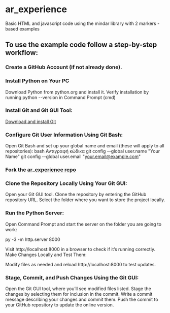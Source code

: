 # ar_experience
Basic HTML and javascript code using the mindar library with 2 markers - based examples 
## To use the example code follow a step-by-step workflow:

### Create a GitHub Account (if not already done).

### Install Python on Your PC 

Download Python from python.org and install it.
Verify installation by running python --version in Command Prompt (cmd)

### Install Git and Git GUI Tool:

[Download and install Git](https://gitforwindows.org/)

### Configure Git User Information Using Git Bash:

Open Git Bash and set up your global name and email (these will apply to all repositories):
bash
Αντιγραφή κώδικα
git config --global user.name "Your Name"
git config --global user.email "your.email@example.com"

### Fork the [ar_experience repo](https://github.com/avartscourses/ar_experience)

### Clone the Repository Locally Using Your Git GUI:

Open your Git GUI tool.
Clone the repository by entering the GitHub repository URL.
Select the folder where you want to store the project locally.

### Run the Python Server:
Open Command Prompt and start the server on the folder you are going to work:

py -3 -m http.server 8000

Visit http://localhost:8000 in a browser to check if it’s running correctly.
Make Changes Locally and Test Them:

Modify files as needed and reload http://localhost:8000 to test updates.

### Stage, Commit, and Push Changes Using the Git GUI:

Open the Git GUI tool, where you’ll see modified files listed.
Stage the changes by selecting them for inclusion in the commit.
Write a commit message describing your changes and commit them.
Push the commit to your GitHub repository to update the online version.

